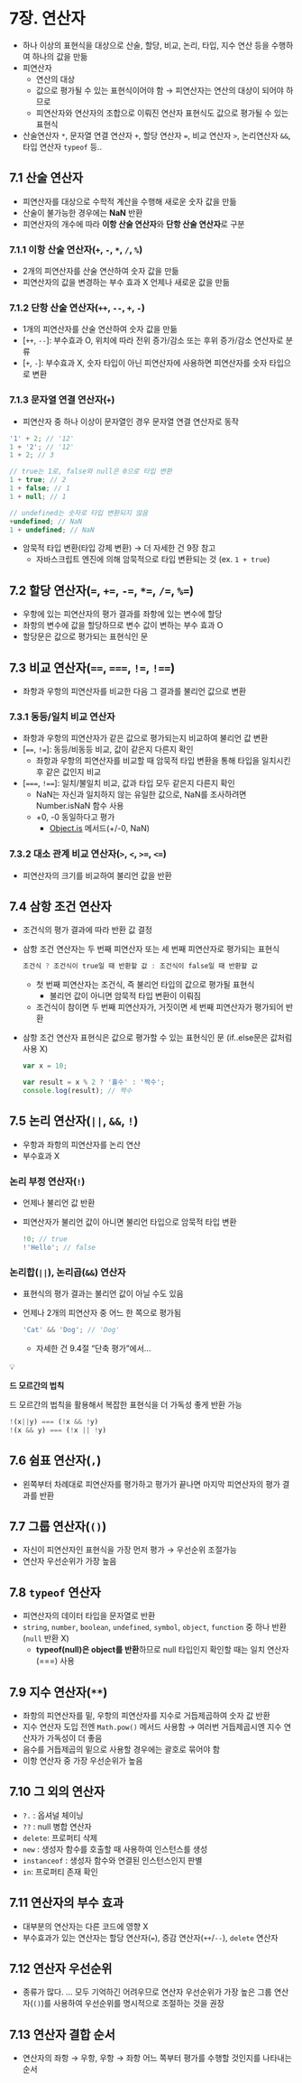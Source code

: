 # 7장. 연산자

- 하나 이상의 표현식을 대상으로 산술, 할당, 비교, 논리, 타입, 지수 연산 등을 수행하여 하나의 값을 만듦
- 피연산자
    - 연산의 대상
    - 값으로 평가될 수 있는 표현식이어야 함 → 피연산자는 연산의 대상이 되어야 하므로
    - 피연산자와 연산자의 조합으로 이뤄진 연산자 표현식도 값으로 평가될 수 있는 표현식
- 산술연산자 `*`, 문자열 연결 연산자 `+`, 할당 연산자 `=`, 비교 연산자 `>`, 논리연산자 `&&`, 타입 연산자 `typeof` 등..

## 7.1 산술 연산자

- 피연산자를 대상으로 수학적 계산을 수행해 새로운 숫자 값을 만듦
- 산술이 불가능한 경우에는 **NaN** 반환
- 피연산자의 개수에 따라 **이항 산술 연산자**와 **단항 산술 연산자**로 구분

### 7.1.1 이항 산술 연산자(`+`, `-`, `*`, `/`, `%`)

- 2개의 피연산자를 산술 연산하여 숫자 값을 만듦
- 피연산자의 값을 변경하는 부수 효과 X 언제나 새로운 값을 만듦

### 7.1.2 단항 산술 연산자(`++`, `--`, `+`, `-`)

- 1개의 피연산자를 산술 연산하여 숫자 값을 만듦
- [`++`, `--`]: 부수효과 O, 위치에 따라 전위 증가/감소 또는 후위 증가/감소 연산자로 분류
- [`+`, `-`]: 부수효과 X, 숫자 타입이 아닌 피연산자에 사용하면 피연산자를 숫자 타입으로 변환

### 7.1.3 문자열 연결 연산자(`+`)

- 피연산자 중 하나 이상이 문자열인 경우 문자열 연결 연산자로 동작

```jsx
'1' + 2; // '12'
1 + '2'; // '12'
1 + 2; // 3

// true는 1로, false와 null은 0으로 타입 변환
1 + true; // 2
1 + false; // 1
1 + null; // 1

// undefined는 숫자로 타입 변환되지 않음
+undefined; // NaN
1 + undefined; // NaN
```

- 암묵적 타입 변환(타입 강제 변환) → 더 자세한 건 9장 참고
    - 자바스크립트 엔진에 의해 암묵적으로 타입 변환되는 것 (ex. `1 + true`)


## 7.2 할당 연산자(`=`, `+=`, `-=`, `*=`, `/=`, `%=`)

- 우항에 있는 피연산자의 평가 결과를 좌항에 있는 변수에 할당
- 좌항의 변수에 값을 할당하므로 변수 값이 변하는 부수 효과 O
- 할당문은 값으로 평가되는 표현식인 문

## 7.3 비교 연산자(`==`, `===`, `!=`, `!==`)

- 좌항과 우항의 피연산자를 비교한 다음 그 결과를 불리언 값으로 변환

### 7.3.1 동등/일치 비교 연산자

- 좌항과 우항의 피연산자가 같은 값으로 평가되는지 비교하여 불리언 값 변환
- [`==`, `!=`]: 동등/비동등 비교, 값이 같은지 다른지 확인
    - 좌항과 우항의 피연산자를 비교할 때 암묵적 타입 변환을 통해 타입을 일치시킨 후 같은 값인지 비교
- [`===`, `!==`]: 일치/불일치 비교, 값과 타입 모두 같은지 다른지 확인
    - NaN는 자신과 일치하지 않는 유일한 값으로, NaN를 조사하려면 Number.isNaN 함수 사용
    - +0, -0 동일하다고 평가
        - [Object.is](http://Object.is) 메서드(+/-0, NaN)

### 7.3.2 대소 관계 비교 연산자(`>`, `<`, `>=`, `<=`)

- 피연산자의 크기를 비교하여 불리언 값을 반환

## 7.4 삼항 조건 연산자

- 조건식의 평가 결과에 따라 반환 값 결정
- 삼항 조건 연산자는 두 번째 피연산자 또는 세 번째 피연산자로 평가되는 표현식

    ```jsx
    조건식 ? 조건식이 true일 때 반환할 값 : 조건식이 false일 때 반환할 값
    ```

    - 첫 번째 피연산자는 조건식, 즉 불리언 타입의 값으로 평가될 표현식
        - 불리언 값이 아니면 암묵적 타입 변환이 이뤄짐
    - 조건식이 참이면 두 번째 피연산자가, 거짓이면 세 번째 피연산자가 평가되어 반환
- 삼항 조건 연산자 표현식은 값으로 평가할 수 있는 표현식인 문 (if..else문은 값처럼 사용 X)

    ```jsx
    var x = 10;
    
    var result = x % 2 ? '홀수' : '짝수';
    console.log(result); // 짝수
    ```


## 7.5 논리 연산자(`||`, `&&`, `!`)

- 우항과 좌항의 피연산자를 논리 연산
- 부수효과 X

### 논리 부정 연산자(`!`)

- 언제나 불리언 값 반환
- 피연산자가 불리언 값이 아니면 불리언 타입으로 암묵적 타입 변환

    ```jsx
    !0; // true
    !'Hello'; // false
    ```


### 논리합(`||`), 논리곱(`&&`) 연산자

- 표현식의 평가 결과는 불리언 값이 아닐 수도 있음
- 언제나 2개의 피연산자 중 어느 한 쪽으로 평가됨

    ```jsx
    'Cat' && 'Dog'; // 'Dog'
    ```

    - 자세한 건 9.4절 “단축 평가”에서…

<aside>
💡

**드 모르간의 법칙**

드 모르간의 법칙을 활용해서 복잡한 표현식을 더 가독성 좋게 반환 가능

```jsx
!(x||y) === (!x && !y)
!(x && y) === (!x || !y)
```

</aside>

## 7.6 쉼표 연산자(`,`)

- 왼쪽부터 차례대로 피연산자를 평가하고 평가가 끝나면 마지막 피연산자의 평가 결과를 반환

## 7.7 그룹 연산자(`()`)

- 자신이 피연산자인 표현식을 가장 먼저 평가 → 우선순위 조절가능
- 연산자 우선순위가 가장 높음

## 7.8 `typeof` 연산자

- 피연산자의 데이터 타입을 문자열로 반환
- `string`, `number`, `boolean`, `undefined`, `symbol`, `object`, `function` 중 하나 반환 (`null` 반환 X)
    - **typeof(null)은 object를 반환**하므로 null 타입인지 확인할 때는 일치 연산자(===) 사용

## 7.9 지수 연산자(`**`)

- 좌항의 피연산자를 밑, 우항의 피연산자를 지수로 거듭제곱하여 숫자 값 반환
- 지수 연산자 도입 전엔 `Math.pow()` 메서드 사용함 → 여러번 거듭제곱시엔 지수 연산자가 가독성이 더 좋음
- 음수를 거듭제곱의 밑으로 사용할 경우에는 괄호로 묶어야 함
- 이항 연산자 중 가장 우선순위가 높음

## 7.10 그 외의 연산자

- `?.` : 옵셔널 체이닝
- `??` : null 병합 연산자
- `delete`: 프로퍼티 삭제
- `new` : 생성자 함수를 호출할 때 사용하여 인스턴스를 생성
- `instanceof` : 생성자 함수와 연결된 인스턴스인지 판별
- `in`: 프로퍼티 존재 확인

## 7.11 연산자의 부수 효과

- 대부분의 연산자는 다른 코드에 영향 X
- 부수효과가 있는 연산자는 할당 연산자(`=`), 증감 연산자(`++`/`--`), `delete` 연산자

## 7.12 연산자 우선순위

- 종류가 많다. … 모두 기억하긴 어려우므로 연산자 우선순위가 가장 높은 그룹 연산자(`()`)를 사용하여 우선순위를 명시적으로 조절하는 것을 권장

## 7.13 연산자 결합 순서

- 연산자의 좌항 → 우항, 우항 → 좌항 어느 쪽부터 평가를 수행할 것인지를 나타내는 순서